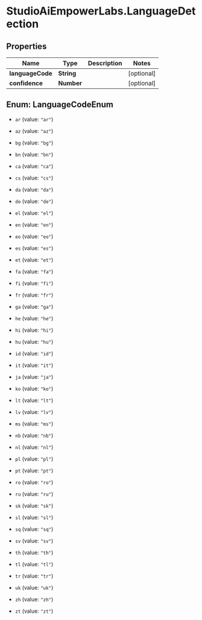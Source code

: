 # StudioAiEmpowerLabs.LanguageDetection

## Properties

Name | Type | Description | Notes
------------ | ------------- | ------------- | -------------
**languageCode** | **String** |  | [optional] 
**confidence** | **Number** |  | [optional] 



## Enum: LanguageCodeEnum


* `ar` (value: `"ar"`)

* `az` (value: `"az"`)

* `bg` (value: `"bg"`)

* `bn` (value: `"bn"`)

* `ca` (value: `"ca"`)

* `cs` (value: `"cs"`)

* `da` (value: `"da"`)

* `de` (value: `"de"`)

* `el` (value: `"el"`)

* `en` (value: `"en"`)

* `eo` (value: `"eo"`)

* `es` (value: `"es"`)

* `et` (value: `"et"`)

* `fa` (value: `"fa"`)

* `fi` (value: `"fi"`)

* `fr` (value: `"fr"`)

* `ga` (value: `"ga"`)

* `he` (value: `"he"`)

* `hi` (value: `"hi"`)

* `hu` (value: `"hu"`)

* `id` (value: `"id"`)

* `it` (value: `"it"`)

* `ja` (value: `"ja"`)

* `ko` (value: `"ko"`)

* `lt` (value: `"lt"`)

* `lv` (value: `"lv"`)

* `ms` (value: `"ms"`)

* `nb` (value: `"nb"`)

* `nl` (value: `"nl"`)

* `pl` (value: `"pl"`)

* `pt` (value: `"pt"`)

* `ro` (value: `"ro"`)

* `ru` (value: `"ru"`)

* `sk` (value: `"sk"`)

* `sl` (value: `"sl"`)

* `sq` (value: `"sq"`)

* `sv` (value: `"sv"`)

* `th` (value: `"th"`)

* `tl` (value: `"tl"`)

* `tr` (value: `"tr"`)

* `uk` (value: `"uk"`)

* `zh` (value: `"zh"`)

* `zt` (value: `"zt"`)




